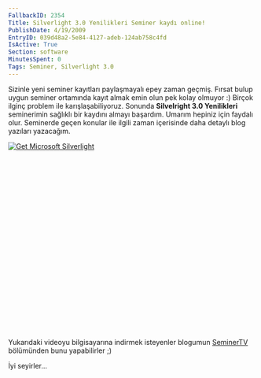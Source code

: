 ```yaml
---
FallbackID: 2354
Title: Silverlight 3.0 Yenilikleri Seminer kaydı online!
PublishDate: 4/19/2009
EntryID: 039d48a2-5e84-4127-adeb-124ab758c4fd
IsActive: True
Section: software
MinutesSpent: 0
Tags: Seminer, Silverlight 3.0
---
```

Sizinle yeni seminer kayıtları paylaşmayalı epey zaman geçmiş. Fırsat
bulup uygun seminer ortamında kayıt almak emin olun pek kolay olmuyor :)
Birçok ilginç problem ile karışlaşabiliyoruz. Sonunda **Silvelright 3.0
Yenilikleri** seminerimin sağlıklı bir kaydını almayı başardım. Umarım
hepiniz için faydalı olur. Seminerde geçen konular ile ilgili zaman
içerisinde daha detaylı blog yazıları yazacağım.

<div style="width:512px;height:384px;">

[![Get Microsoft
Silverlight](http://go2.microsoft.com/fwlink/?LinkId=108181)](http://go2.microsoft.com/fwlink/?LinkID=124807)

</div>

Yukarıdaki videoyu bilgisayarına indirmek isteyenler blogumun
[SeminerTV](http://daron.yondem.com/tr/formatpage.aspx?path=seminertv.format.html)
bölümünden bunu yapabilirler ;)

İyi seyirler...


